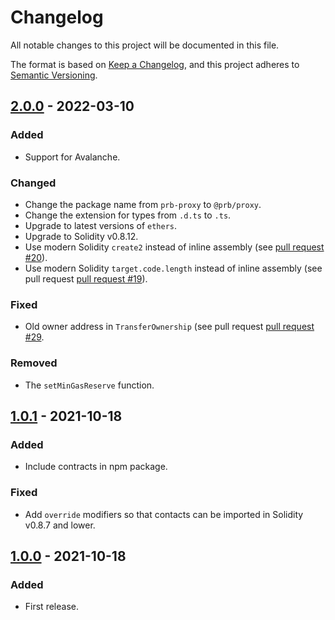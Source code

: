# Changelog

All notable changes to this project will be documented in this file.

The format is based on [Keep a Changelog](https://keepachangelog.com/en/1.0.0/), and this project adheres to
[Semantic Versioning](https://semver.org/spec/v2.0.0.html).

## [2.0.0] - 2022-03-10

### Added

- Support for Avalanche.

### Changed

- Change the package name from `prb-proxy` to `@prb/proxy`.
- Change the extension for types from `.d.ts` to `.ts`.
- Upgrade to latest versions of `ethers`.
- Upgrade to Solidity v0.8.12.
- Use modern Solidity `create2` instead of inline assembly (see
  [pull request #20](https://github.com/PaulRBerg/prb-proxy/pull/20)).
- Use modern Solidity `target.code.length` instead of inline assembly (see pull request
  [pull request #19](https://github.com/PaulRBerg/prb-proxy/pull/19)).

### Fixed

- Old owner address in `TransferOwnership` (see pull request
  [pull request #29](https://github.com/PaulRBerg/prb-proxy/pull/29).

### Removed

- The `setMinGasReserve` function.

## [1.0.1] - 2021-10-18

### Added

- Include contracts in npm package.

### Fixed

- Add `override` modifiers so that contacts can be imported in Solidity v0.8.7 and lower.

## [1.0.0] - 2021-10-18

### Added

- First release.

[2.0.0]: https://github.com/PaulRBerg/prb-proxy/compare/v1.0.1...v2.0.0
[1.0.1]: https://github.com/PaulRBerg/prb-proxy/compare/v1.0.0...v1.0.1
[1.0.0]: https://github.com/PaulRBerg/prb-proxy/releases/tag/v1.0.0
